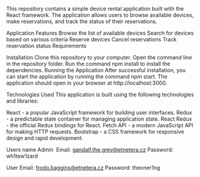 This repository contains a simple device rental application built with the React framework. The application allows users to browse available devices, make reservations, and track the status of their reservations.

Application Features
Browse the list of available devices
Search for devices based on various criteria
Reserve devices
Cancel reservations
Track reservation status
Requirements

Installation
Clone this repository to your computer.
Open the command line in the repository folder.
Run the command npm install to install the dependencies.
Running the Application
After successful installation, you can start the application by running the command npm start. The application should open in your browser at http://localhost:3000.

Technologies Used
This application is built using the following technologies and libraries:

React - a popular JavaScript framework for building user interfaces.
Redux - a predictable state container for managing application state.
React Redux - the official Redux bindings for React.
Fetch API - a modern JavaScript API for making HTTP requests.
Bootstrap - a CSS framework for responsive design and rapid development.

Users name
Admin 
Email: gandalf.the.grey@etnetera.cz
Password: wh1tew1zard

User
Email: frodo.baggins@etnetera.cz
Password: theoner1ng